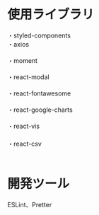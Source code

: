 # 使用ライブラリ
・styled-components<br/>
・axios<br/>    
・moment<br/>  
・react-modal<br/>  
・react-fontawesome<br/>  
・react-google-charts<br/>  
・react-vis<br/> 　　  
・react-csv<br/>　    　 
 
# 開発ツール    　 
ESLint、Pretter 
　
